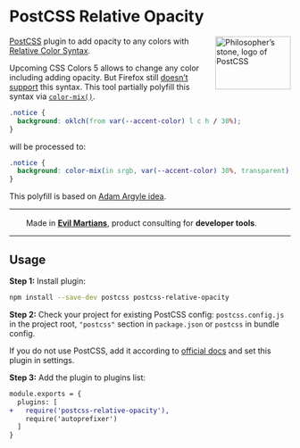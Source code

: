 # PostCSS Relative Opacity

<img align="right" width="135" height="95"
     title="Philosopher’s stone, logo of PostCSS"
     src="https://postcss.org/logo-leftp.svg">

[PostCSS] plugin to add opacity to any colors with [Relative Color Syntax].

Upcoming CSS Colors 5 allows to change any color including adding opacity.
But Firefox still [doesn’t support] this syntax. This tool partially polyfill
this syntax via [`color-mix()`].

```css
.notice {
  background: oklch(from var(--accent-color) l c h / 30%);
}
```

will be processed to:

```css
.notice {
  background: color-mix(in srgb, var(--accent-color) 30%, transparent);
}
```

This polyfill is based on [Adam Argyle idea].

---

<img src="https://cdn.evilmartians.com/badges/logo-no-label.svg" alt="" width="22" height="16" />  Made in <b><a href="https://evilmartians.com/devtools?utm_source=postcss-relative-opacity&utm_campaign=devtools-button&utm_medium=github">Evil Martians</a></b>, product consulting for <b>developer tools</b>.

---

[Relative Color Syntax]: https://www.w3.org/TR/css-color-5/#relative-color
[doesn’t support]:       https://caniuse.com/css-relative-colors
[Adam Argyle idea]:      https://twitter.com/argyleink/status/1633681345607241730?s=20
[`color-mix()`]:         https://developer.mozilla.org/en-US/docs/Web/CSS/color_value/color-mix
[PostCSS]:               https://github.com/postcss/postcss


## Usage

**Step 1:** Install plugin:

```sh
npm install --save-dev postcss postcss-relative-opacity
```

**Step 2:** Check your project for existing PostCSS config: `postcss.config.js`
in the project root, `"postcss"` section in `package.json`
or `postcss` in bundle config.

If you do not use PostCSS, add it according to [official docs]
and set this plugin in settings.

**Step 3:** Add the plugin to plugins list:

```diff
module.exports = {
  plugins: [
+   require('postcss-relative-opacity'),
    require('autoprefixer')
  ]
}
```

[official docs]: https://github.com/postcss/postcss#usage

